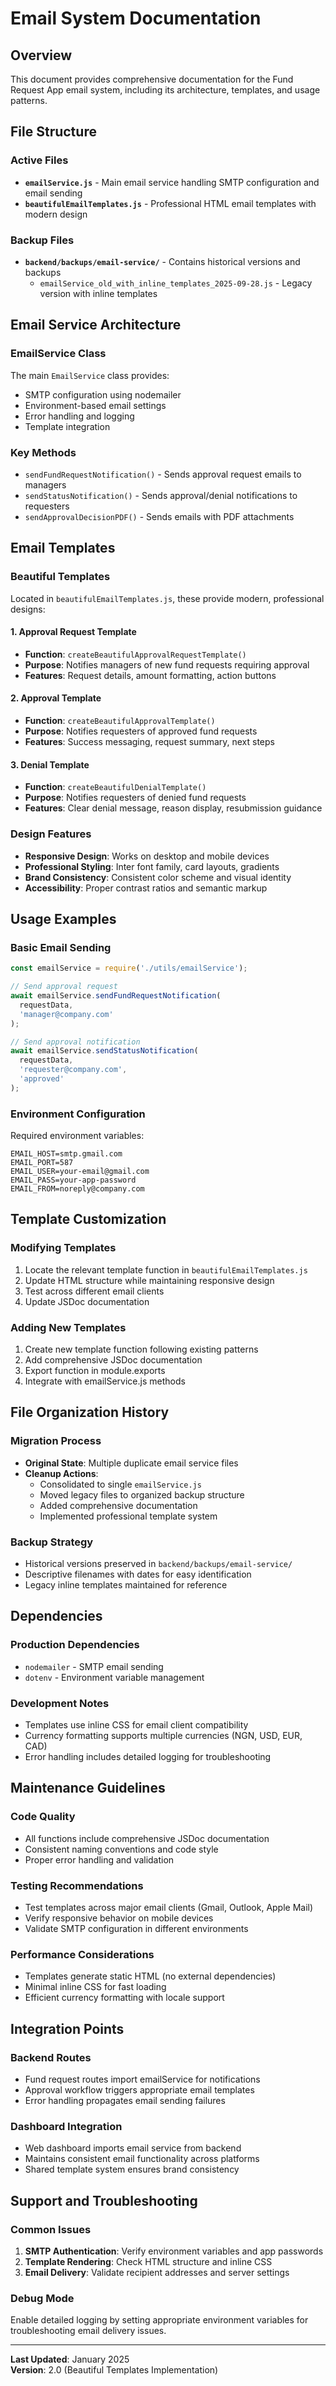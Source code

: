 # Email System Documentation

## Overview
This document provides comprehensive documentation for the Fund Request App email system, including its architecture, templates, and usage patterns.

## File Structure

### Active Files
- **`emailService.js`** - Main email service handling SMTP configuration and email sending
- **`beautifulEmailTemplates.js`** - Professional HTML email templates with modern design

### Backup Files
- **`backend/backups/email-service/`** - Contains historical versions and backups
  - `emailService_old_with_inline_templates_2025-09-28.js` - Legacy version with inline templates

## Email Service Architecture

### EmailService Class
The main `EmailService` class provides:
- SMTP configuration using nodemailer
- Environment-based email settings
- Error handling and logging
- Template integration

### Key Methods
- `sendFundRequestNotification()` - Sends approval request emails to managers
- `sendStatusNotification()` - Sends approval/denial notifications to requesters
- `sendApprovalDecisionPDF()` - Sends emails with PDF attachments

## Email Templates

### Beautiful Templates
Located in `beautifulEmailTemplates.js`, these provide modern, professional designs:

#### 1. Approval Request Template
- **Function**: `createBeautifulApprovalRequestTemplate()`
- **Purpose**: Notifies managers of new fund requests requiring approval
- **Features**: Request details, amount formatting, action buttons

#### 2. Approval Template  
- **Function**: `createBeautifulApprovalTemplate()`
- **Purpose**: Notifies requesters of approved fund requests
- **Features**: Success messaging, request summary, next steps

#### 3. Denial Template
- **Function**: `createBeautifulDenialTemplate()`
- **Purpose**: Notifies requesters of denied fund requests  
- **Features**: Clear denial message, reason display, resubmission guidance

### Design Features
- **Responsive Design**: Works on desktop and mobile devices
- **Professional Styling**: Inter font family, card layouts, gradients
- **Brand Consistency**: Consistent color scheme and visual identity
- **Accessibility**: Proper contrast ratios and semantic markup

## Usage Examples

### Basic Email Sending
```javascript
const emailService = require('./utils/emailService');

// Send approval request
await emailService.sendFundRequestNotification(
  requestData,
  'manager@company.com'
);

// Send approval notification
await emailService.sendStatusNotification(
  requestData, 
  'requester@company.com',
  'approved'
);
```

### Environment Configuration
Required environment variables:
```
EMAIL_HOST=smtp.gmail.com
EMAIL_PORT=587
EMAIL_USER=your-email@gmail.com  
EMAIL_PASS=your-app-password
EMAIL_FROM=noreply@company.com
```

## Template Customization

### Modifying Templates
1. Locate the relevant template function in `beautifulEmailTemplates.js`
2. Update HTML structure while maintaining responsive design
3. Test across different email clients
4. Update JSDoc documentation

### Adding New Templates
1. Create new template function following existing patterns
2. Add comprehensive JSDoc documentation
3. Export function in module.exports
4. Integrate with emailService.js methods

## File Organization History

### Migration Process
- **Original State**: Multiple duplicate email service files
- **Cleanup Actions**: 
  - Consolidated to single `emailService.js`
  - Moved legacy files to organized backup structure
  - Added comprehensive documentation
  - Implemented professional template system

### Backup Strategy
- Historical versions preserved in `backend/backups/email-service/`
- Descriptive filenames with dates for easy identification
- Legacy inline templates maintained for reference

## Dependencies

### Production Dependencies
- `nodemailer` - SMTP email sending
- `dotenv` - Environment variable management

### Development Notes
- Templates use inline CSS for email client compatibility
- Currency formatting supports multiple currencies (NGN, USD, EUR, CAD)
- Error handling includes detailed logging for troubleshooting

## Maintenance Guidelines

### Code Quality
- All functions include comprehensive JSDoc documentation
- Consistent naming conventions and code style
- Proper error handling and validation

### Testing Recommendations
- Test templates across major email clients (Gmail, Outlook, Apple Mail)
- Verify responsive behavior on mobile devices
- Validate SMTP configuration in different environments

### Performance Considerations  
- Templates generate static HTML (no external dependencies)
- Minimal inline CSS for fast loading
- Efficient currency formatting with locale support

## Integration Points

### Backend Routes
- Fund request routes import emailService for notifications
- Approval workflow triggers appropriate email templates
- Error handling propagates email sending failures

### Dashboard Integration
- Web dashboard imports email service from backend
- Maintains consistent email functionality across platforms
- Shared template system ensures brand consistency

## Support and Troubleshooting

### Common Issues
1. **SMTP Authentication**: Verify environment variables and app passwords
2. **Template Rendering**: Check HTML structure and inline CSS
3. **Email Delivery**: Validate recipient addresses and server settings

### Debug Mode
Enable detailed logging by setting appropriate environment variables for troubleshooting email delivery issues.

---

**Last Updated**: January 2025  
**Version**: 2.0 (Beautiful Templates Implementation)